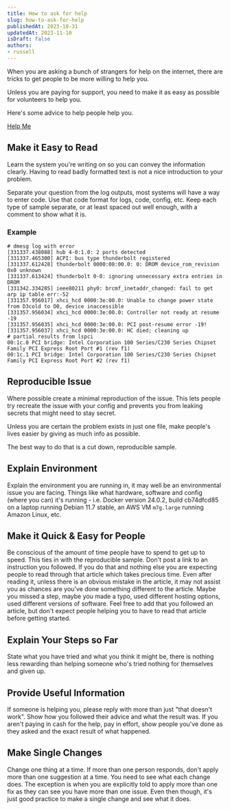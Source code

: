```yaml
---
title: How to ask for help
slug: how-to-ask-for-help
publishedAt: 2023-10-31
updatedAt: 2023-11-10
isDraft: false
authors:
- russell
---
```


When you are asking a bunch of strangers for help on the internet, there are tricks to get people to be more willing to help you.

Unless you are paying for support, you need to make it as easy as possible for volunteers to help you.

Here's some advice to help people help you.

[Help Me](https://google.com)

## Make it Easy to Read

Learn the system you're writing on so you can convey the information clearly. Having to read badly formatted text is not a nice introduction to your problem.

Separate your question from the log outputs, most systems will have a way to enter code. Use that code format for logs, code, config, etc. Keep each type of sample separate, or at least spaced out well enough, with a comment to show what it is.

### Example

```text
# dmesg log with error
[331337.438088] hub 4-0:1.0: 2 ports detected
[331337.465300] ACPI: bus type thunderbolt registered
[331337.612428] thunderbolt 0000:08:00.0: 0: DROM device_rom_revision 0x0 unknown
[331337.613424] thunderbolt 0-0: ignoring unnecessary extra entries in DROM
[331342.334285] ieee80211 phy0: brcmf_inetaddr_changed: fail to get arp ip table err:-52
[331357.956017] xhci_hcd 0000:3e:00.0: Unable to change power state from D3cold to D0, device inaccessible
[331357.956034] xhci_hcd 0000:3e:00.0: Controller not ready at resume -19
[331357.956035] xhci_hcd 0000:3e:00.0: PCI post-resume error -19!
[331357.956037] xhci_hcd 0000:3e:00.0: HC died; cleaning up
# partial results from lspci
00:1c.0 PCI bridge: Intel Corporation 100 Series/C230 Series Chipset Family PCI Express Root Port #1 (rev f1)
00:1c.1 PCI bridge: Intel Corporation 100 Series/C230 Series Chipset Family PCI Express Root Port #2 (rev f1)
```

## Reproducible Issue

Where possible create a minimal reproduction of the issue. This lets people try recreate the issue with your config and prevents you from leaking secrets that might need to stay secret.

Unless you are certain the problem exists in just one file, make people's lives easier by giving as much info as possible.

The best way to do that is a cut down, reproducible sample.

## Explain Environment

Explain the environment you are running in, it may well be an environmental issue you are facing. Things like what hardware, software and config (where you can) it's running - i.e. Docker version 24.0.2, build cb74dfcd85 on a laptop running Debian 11.7 stable, an AWS VM `m7g.large` running Amazon Linux, etc.

## Make it Quick & Easy for People

Be conscious of the amount of time people have to spend to get up to speed. This ties in with the reproducible sample. Don't post a link to an instruction you followed. If you do that and nothing else you are expecting people to read through that article which takes precious time. Even after reading it, unless there is an obvious mistake in the article, it may not assist you as chances are you've done something different to the article. Maybe you missed a step, maybe you made a typo, used different hosting options, used different versions of software. Feel free to add that you followed an article, but don't expect people helping you to have to read that article before getting started.

## Explain Your Steps so Far

State what you have tried and what you think it might be, there is nothing less rewarding than helping someone who's tried nothing for themselves and given up.

## Provide Useful Information

If someone is helping you, please reply with more than just "that doesn't work". Show how you followed their advice and what the result was. If you aren't paying in cash for the help, pay in effort, show people you've done as they asked and the exact result of what happened.


## Make Single Changes

Change one thing at a time. If more than one person responds, don't apply more than one suggestion at a time. You need to see what each change does. The exception is when you are explicitly told to apply more than one fix as they can see you have more than one issue. Even then though, it's just good practice to make a single change and see what it does.
